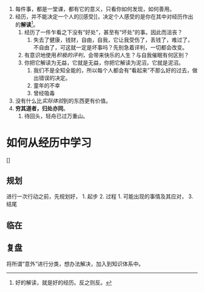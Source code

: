 1. 每件事，都是一堂课，都有它的意义，只看你如何发现，如何善用。
2. 经历，并不能决定一个人的[[感受]]，决定个人感受的是你在其中对经历作出的**解读**[^1]。
	1. 经历了一件乍看之下没有“好处”，甚至有“坏处”的事。因此而沮丧？
		1. 失去了健康，钱财，自由，自我，它让我受伤了，丢钱了，难过了，不自由了，可这就一定是坏事吗？先别急着评判，一切都会改变。
	2. 有意识地使用*积极的评判*，会带来快乐的人生？与自我催眠有何区别？
	3. 你把它解读为无益，它就是无益，你把它解读为泥沼，它就是泥沼。
		1. 我们不是全知全能的，所以每个人都会有“看起来”不那么好的过去，做出错误的决定。
		2. 童年的不幸
		3. 曾经吸毒
3. 没有什么比*实际体验*到的东西更有价值。
4. **穷其道者，归处亦同**。
	1. 待回头，轻舟已过万重山。
# 如何从经历中学习
[]
## 规划
进行一次行动之前，先规划好，
	1. 起步
	2. 过程
		1. 可能出现的事情及其应对，
	3. 结尾
## 临在
## 复盘
将所谓“意外”进行分类，想办法解决，加入到知识体系中。

[^1]: 好的解读，就是好的经历。反之则反。